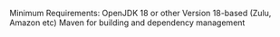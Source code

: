 Minimum Requirements: OpenJDK 18 or other Version 18-based (Zulu, Amazon etc)
Maven for building and dependency management